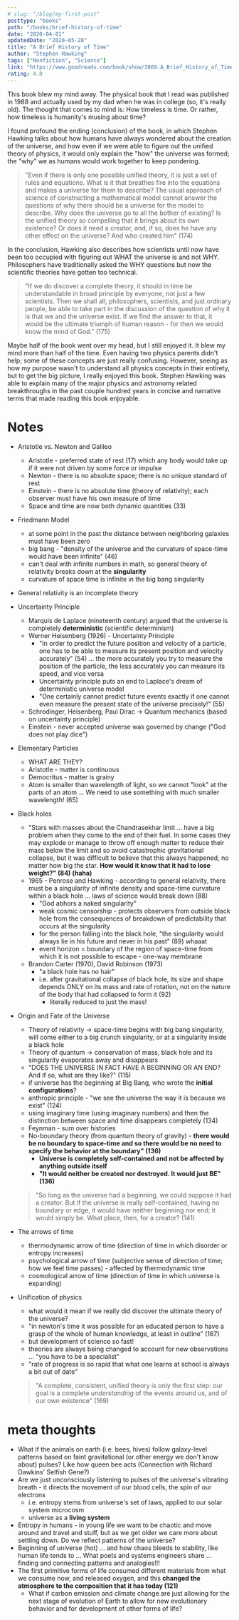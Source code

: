 ```yaml
---
# slug: "/blog/my-first-post"
posttype: "books"
path: "/books/brief-history-of-time"
date: "2020-04-01"
updatedDate: "2020-05-28"
title: "A Brief History of Time"
author: "Stephen Hawking"
tags: ["Nonfiction", "Science"]
link: "https://www.goodreads.com/book/show/3869.A_Brief_History_of_Time"
rating: 4.0
---
```


This book blew my mind away. The physical book that I read was published in 1988 and actually used by my dad when he was in college (so, it's really old). The thought that comes to mind is: How timeless is time. Or rather, how timeless is humanity's musing about time?

I found profound the ending (conclusion) of the book, in which Stephen Hawking talks about how humans have always wondered about the creation of the universe, and how even if we were able to figure out the unified theory of physics, it would only explain the "how" the universe was formed; the "why" we as humans would work together to keep pondering. 

> "Even if there is only one possible unified theory, it is just a set of rules and equations. What is it that breathes fire into the equations and makes a universe for them to describe? The usual approach of science of constructing a mathematical model cannot answer the questions of why there should be a universe for the model to describe. Why does the universe go to all the bother of existing? Is the unified theory so compelling that it brings about its own existence? Or does it need a creator, and, if so, does he have any other effect on the universe? And who created him" (174)

In the conclusion, Hawking also describes how scientists until now have been too occupied with figuring out WHAT the universe is and not WHY. Philosophers have traditionally asked the WHY questions but now the scientific theories have gotten too technical.

> "If we do discover a complete theory, it should in time be understandable in broad principle by everyone, not just a few scientists. Then we shall all, philosophers, scientists, and just ordinary people, be able to take part in the discussion of the question of why it is that we and the universe exist. If we find the answer to that, it would be the ultimate triumph of human reason - for then we would know the mind of God." (175)

Maybe half of the book went over my head, but I still enjoyed it. It blew my mind more than half of the time. Even having two physics parents didn't help; some of these concepts are just really confusing. However, seeing as how my purpose wasn't to understand all physics concepts in their entirety, but to get the big picture, I really enjoyed this book. Stephen Hawking was able to explain many of the major physics and astronomy related breakthroughs in the past couple hundred years in concise and narrative terms that made reading this book enjoyable.


# Notes

- Aristotle vs. Newton and Galileo
    - Aristotle - preferred state of rest (17) which any body would take up if it were not driven by some force or impulse
    - Newton - there is no absolute space; there is no unique standard of rest
    - Einstein - there is no absolute time (theory of relativity); each observer must have his own measure of time
    - Space and time are now both dynamic quantities (33)
- Friedmann Model
    - at some point in the past the distance between neighboring galaxies must have been zero
    - big bang - "density of the universe and the curvature of space-time would have been infinite" (46)
    - can't deal with infinite numbers in math, so general theory of relativity breaks down at the **singularity**
    - curvature of space time is infinite in the big bang singularity
- General relativity is an incomplete theory
- Uncertainty Principle
    - Marquis de Laplace (nineteenth century) argued that the universe is completely **deterministic** (scientific determinism)
    - Werner Heisenberg (1926) - Uncertainty Principle
        - "In order to predict the future position and velocity of a particle, one has to be able to measure its present position and velocity accurately" (54) ... the more accurately you try to measure the position of the particle, the less accurately you can measure its speed, and vice versa
        - Uncertainty principle puts an end to Laplace's dream of deterministic universe model
        - "One certainly cannot predict future events exactly if one cannot even measure the present state of the universe precisely!" (55)
    - Schrodinger, Heisenberg, Paul Dirac → Quantum mechanics (based on uncertainty principle)
    - Einstein - never accepted universe was governed by change ("God does not play dice")
- Elementary Particles
    - WHAT ARE THEY?
    - Aristotle - matter is continuous
    - Democritus - matter is grainy
    - Atom is smaller than wavelength of light, so we cannot "look"  at the parts of an atom ... We need to use something with much smaller wavelength! (65)
- Black holes
    - "Stars with masses about the Chandrasekhar limit ... have a big problem when they come to the end of their fuel. In some cases they may explode or manage to throw off enough matter to reduce their mass below the limit and so avoid catastrophic gravitational collapse, but it was difficult to believe that this always happened, no matter how big the star. **How would it know that it had to lose weight?" (84) (haha)**
    - 1965 - Penrose and Hawking - according to general relativity, there must be a singularity of infinite density and space-time curvature within a black hole ... laws of science would break down (88)
        - "God abhors a naked singularity"
        - weak cosmic censorship - protects observers from outside black hole from the consequences of breakdown of predictability that occurs at the singularity
        - for the person falling into the black hole, "the singularity would always lie in his future and never in his past" (89) whaaat
        - event horizon = boundary of the region of space-time from which it is not possible to escape - one-way membrane
    - Brandon Carter (1970), David Robinson (1973)
        - "a black hole has no hair"
        - i.e. after gravitational collapse of black hole, its size and shape depends ONLY on its mass and rate of rotation, not on the nature of the body that had collapsed to form it (92)
            - literally reduced to just the mass!
- Origin and Fate of the Universe
    - Theory of relativity → space-time begins with big bang singularity, will come either to a big crunch singularity, or at a singularity inside a black hole
    - Theory of quantum → conservation of mass, black hole and its singularity evaporates away and disappears
    - "DOES THE UNIVERSE IN FACT HAVE A BEGINNING OR AN END? And if so, what are they like?" (115)
    - if universe has the beginning at Big Bang, who wrote the **initial configurations**?
    - anthropic principle - "we see the universe the way it is because we exist" (124)
    - using imaginary time (using imaginary numbers) and then the distinction between space and time disappears completely (134)
    - Feynman - sum over histories
    - No-boundary theory (from quantum theory of gravity) - **there would be no boundary to space-time and so there would be no need to specify the behavior at the boundary" (136)**
        - **Universe is completely self-contained and not be affected by anything outside itself**
        - **"It would neither be created nor destroyed. It would just BE" (136)**

    > "So long as the universe had a beginning, we could suppose it had a creator. But if the universe is really self-contained, having no boundary or edge, it would have neither beginning nor end; it would simply be. What place, then, for a creator? (141)

- The arrows of time
    - thermodynamic arrow of time (direction of time in which disorder or entropy increases)
    - psychological arrow of time (subjective sense of direction of time; how we feel time passes) - affected by thermodynamic time
    - cosmological arrow of time (direction of time in which universe is expanding)
- Unification of physics
    - what would it mean if we really did discover the ultimate theory of the universe?
    - "in newton's time it was possible for an educated person to have a grasp of the whole of human knowledge, at least in outline" (167)
    - but development of science so fast!
    - theories are always being changed to account for new observations ... "you have to be a specialist"
    - "rate of progress is so rapid that what one learns at school is always a bit out of date"

    > "A complete, consistent, unified theory is only the first step: our goal is a complete *understanding* of the events around us, and of our own existence" (169)

# meta thoughts

- What if the animals on earth (i.e. bees, hives) follow galaxy-level patterns based on faint gravitational (or other energy we don't know about) pulses? Like how queen bee acts (Connection with Richard Dawkins' Selfish Gene?)
- Are we just unconsciously listening to pulses of the universe's vibrating breath - it directs the movement of our blood cells, the spin of our electrons
    - i.e. entropy stems from universe's set of laws, applied to our solar system microcosm
    - universe as a **living system**
- Entropy in humans - in young life we want to be chaotic and move around and travel and stuff, but as we get older we care more about settling down. Do we reflect patterns of the universe?
- Beginning of universe (hot) ... and how chaos bleeds to stability, like human life tends to ... What poets and systems engineers share ... finding and connecting patterns and analogies!!!
- The first primitive forms of life consumed different materials from what we consume now, and released oxygen, and this **changed the atmosphere to the composition that it has today (121)**
    - What if carbon emission and climate change are just allowing for the next stage of evolution of Earth to allow for new evolutionary behavior and for development of other forms of life?
